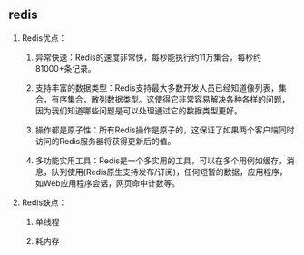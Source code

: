 ## redis ##

1. Redis优点：

	1. 异常快速：Redis的速度非常快，每秒能执行约11万集合，每秒约81000+条记录。
	
	2. 支持丰富的数据类型：Redis支持最大多数开发人员已经知道像列表，集合，有序集合，散列数据类型。这使得它非常容易解决各种各样的问题，因为我们知道哪些问题是可以处理通过它的数据类型更好。
	
	3. 操作都是原子性：所有Redis操作是原子的，这保证了如果两个客户端同时访问的Redis服务器将获得更新后的值。	
	
	4. 多功能实用工具：Redis是一个多实用的工具，可以在多个用例如缓存，消息，队列使用(Redis原生支持发布/订阅)，任何短暂的数据，应用程序，如Web应用程序会话，网页命中计数等。



2. Redis缺点：

	1. 单线程
	
	2. 耗内存


